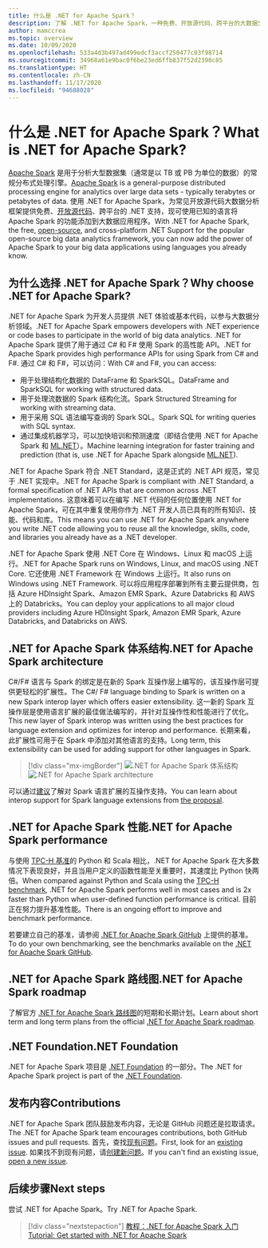 ```yaml
---
title: 什么是 .NET for Apache Spark？
description: 了解 .NET for Apache Spark，一种免费、开放源代码、跨平台的大数据分析框架，可在编写 .NET 代码的任何位置使用 Spark。
author: mamccrea
ms.topic: overview
ms.date: 10/09/2020
ms.openlocfilehash: 533a4d3b497ad499edcf3accf250477c03f98714
ms.sourcegitcommit: 34968a61e9bac0f6be23ed6ffb837f52d2390c85
ms.translationtype: HT
ms.contentlocale: zh-CN
ms.lasthandoff: 11/17/2020
ms.locfileid: "94688028"
---
```

# <a name="what-is-net-for-apache-spark"></a><span data-ttu-id="f346c-103">什么是 .NET for Apache Spark？</span><span class="sxs-lookup"><span data-stu-id="f346c-103">What is .NET for Apache Spark?</span></span>

<span data-ttu-id="f346c-104">[Apache Spark](what-is-spark.md) 是用于分析大型数据集（通常是以 TB 或 PB 为单位的数据）的常规分布式处理引擎。</span><span class="sxs-lookup"><span data-stu-id="f346c-104">[Apache Spark](what-is-spark.md) is a general-purpose distributed processing engine for analytics over large data sets - typically terabytes or petabytes of data.</span></span> <span data-ttu-id="f346c-105">使用 .NET for Apache Spark，为常见开放源代码大数据分析框架提供免费、[开放源代码](https://github.com/dotnet/spark)、跨平台的 .NET 支持，现可使用已知的语言将 Apache Spark 的功能添加到大数据应用程序。</span><span class="sxs-lookup"><span data-stu-id="f346c-105">With .NET for Apache Spark, the free, [open-source](https://github.com/dotnet/spark), and cross-platform .NET Support for the popular open-source big data analytics framework, you can now add the power of Apache Spark to your big data applications using languages you already know.</span></span>

## <a name="why-choose-net-for-apache-spark"></a><span data-ttu-id="f346c-106">为什么选择 .NET for Apache Spark？</span><span class="sxs-lookup"><span data-stu-id="f346c-106">Why choose .NET for Apache Spark?</span></span>

<span data-ttu-id="f346c-107">.NET for Apache Spark 为开发人员提供 .NET 体验或基本代码，以参与大数据分析领域。</span><span class="sxs-lookup"><span data-stu-id="f346c-107">.NET for Apache Spark empowers developers with .NET experience or code bases to participate in the world of big data analytics.</span></span> <span data-ttu-id="f346c-108">.NET for Apache Spark 提供了用于通过 C# 和 F# 使用 Spark 的高性能 API。</span><span class="sxs-lookup"><span data-stu-id="f346c-108">.NET for Apache Spark provides high performance APIs for using Spark from C# and F#.</span></span> <span data-ttu-id="f346c-109">通过 C# 和 F#，可以访问：</span><span class="sxs-lookup"><span data-stu-id="f346c-109">With C# and F#, you can access:</span></span>

* <span data-ttu-id="f346c-110">用于处理结构化数据的 DataFrame 和 SparkSQL。</span><span class="sxs-lookup"><span data-stu-id="f346c-110">DataFrame and SparkSQL for working with structured data.</span></span>
* <span data-ttu-id="f346c-111">用于处理流数据的 Spark 结构化流。</span><span class="sxs-lookup"><span data-stu-id="f346c-111">Spark Structured Streaming for working with streaming data.</span></span>
* <span data-ttu-id="f346c-112">用于采用 SQL 语法编写查询的 Spark SQL。</span><span class="sxs-lookup"><span data-stu-id="f346c-112">Spark SQL for writing queries with SQL syntax.</span></span>
* <span data-ttu-id="f346c-113">通过集成机器学习，可以加快培训和预测速度（即结合使用 .NET for Apache Spark 和 [ML.NET](https://dot.net/ml)）。</span><span class="sxs-lookup"><span data-stu-id="f346c-113">Machine learning integration for faster training and prediction (that is, use .NET for Apache Spark alongside [ML.NET](https://dot.net/ml)).</span></span>

<span data-ttu-id="f346c-114">.NET for Apache Spark 符合 .NET Standard，这是正式的 .NET API 规范，常见于 .NET 实现中。</span><span class="sxs-lookup"><span data-stu-id="f346c-114">.NET for Apache Spark is compliant with .NET Standard, a formal specification of .NET APIs that are common across .NET implementations.</span></span> <span data-ttu-id="f346c-115">这意味着可以在编写 .NET 代码的任何位置使用 .NET for Apache Spark，可在其中重复使用你作为 .NET 开发人员已具有的所有知识、技能、代码和库。</span><span class="sxs-lookup"><span data-stu-id="f346c-115">This means you can use .NET for Apache Spark anywhere you write .NET code allowing you to reuse all the knowledge, skills, code, and libraries you already have as a .NET developer.</span></span>

<span data-ttu-id="f346c-116">.NET for Apache Spark 使用 .NET Core 在 Windows、Linux 和 macOS 上运行。</span><span class="sxs-lookup"><span data-stu-id="f346c-116">.NET for Apache Spark runs on Windows, Linux, and macOS using .NET Core.</span></span> <span data-ttu-id="f346c-117">它还使用 .NET Framework 在 Windows 上运行。</span><span class="sxs-lookup"><span data-stu-id="f346c-117">It also runs on Windows using .NET Framework.</span></span> <span data-ttu-id="f346c-118">可以将应用程序部署到所有主要云提供商，包括 Azure HDInsight Spark、Amazon EMR Spark、Azure Databricks 和 AWS 上的 Databricks。</span><span class="sxs-lookup"><span data-stu-id="f346c-118">You can deploy your applications to all major cloud providers including Azure HDInsight Spark, Amazon EMR Spark, Azure Databricks, and Databricks on AWS.</span></span>

## <a name="net-for-apache-spark-architecture"></a><span data-ttu-id="f346c-119">.NET for Apache Spark 体系结构</span><span class="sxs-lookup"><span data-stu-id="f346c-119">.NET for Apache Spark architecture</span></span>

<span data-ttu-id="f346c-120">C#/F# 语言与 Spark 的绑定是在新的 Spark 互操作层上编写的，该互操作层可提供更轻松的扩展性。</span><span class="sxs-lookup"><span data-stu-id="f346c-120">The C#/ F# language binding to Spark is written on a new Spark interop layer which offers easier extensibility.</span></span> <span data-ttu-id="f346c-121">这一新的 Spark 互操作层是使用语言扩展的最佳做法编写的，并针对互操作性和性能进行了优化。</span><span class="sxs-lookup"><span data-stu-id="f346c-121">This new layer of Spark interop was written using the best practices for language extension and optimizes for interop and performance.</span></span> <span data-ttu-id="f346c-122">长期来看，此扩展性可用于在 Spark 中添加对其他语言的支持。</span><span class="sxs-lookup"><span data-stu-id="f346c-122">Long term, this extensibility can be used for adding support for other languages in Spark.</span></span>

> [!div class="mx-imgBorder"]
> <span data-ttu-id="f346c-123">![.NET for Apache Spark 体系结构](media/dotnet-spark-architecture.png)</span><span class="sxs-lookup"><span data-stu-id="f346c-123">![.NET for Apache Spark architecture](media/dotnet-spark-architecture.png)</span></span>

<span data-ttu-id="f346c-124">可以通过[建议](https://issues.apache.org/jira/browse/SPARK-26257)了解对 Spark 语言扩展的互操作支持。</span><span class="sxs-lookup"><span data-stu-id="f346c-124">You can learn about interop support for Spark language extensions from [the proposal](https://issues.apache.org/jira/browse/SPARK-26257).</span></span>

## <a name="net-for-apache-spark-performance"></a><span data-ttu-id="f346c-125">.NET for Apache Spark 性能</span><span class="sxs-lookup"><span data-stu-id="f346c-125">.NET for Apache Spark performance</span></span>

<span data-ttu-id="f346c-126">与使用 [TPC-H 基准](http://www.tpc.org/tpch/)的 Python 和 Scala 相比，.NET for Apache Spark 在大多数情况下表现良好，并且当用户定义的函数性能至关重要时，其速度比 Python 快两倍。</span><span class="sxs-lookup"><span data-stu-id="f346c-126">When compared against Python and Scala using the [TPC-H benchmark](http://www.tpc.org/tpch/), .NET for Apache Spark performs well in most cases and is 2x faster than Python when user-defined function performance is critical.</span></span> <span data-ttu-id="f346c-127">目前正在努力提升基准性能。</span><span class="sxs-lookup"><span data-stu-id="f346c-127">There is an ongoing effort to improve and benchmark performance.</span></span>

<span data-ttu-id="f346c-128">若要建立自己的基准，请参阅 [.NET for Apache Spark GitHub](https://github.com/dotnet/spark/tree/master/benchmark) 上提供的基准。</span><span class="sxs-lookup"><span data-stu-id="f346c-128">To do your own benchmarking, see the benchmarks available on the [.NET for Apache Spark GitHub](https://github.com/dotnet/spark/tree/master/benchmark).</span></span>

## <a name="net-for-apache-spark-roadmap"></a><span data-ttu-id="f346c-129">.NET for Apache Spark 路线图</span><span class="sxs-lookup"><span data-stu-id="f346c-129">.NET for Apache Spark roadmap</span></span>

<span data-ttu-id="f346c-130">了解官方 [.NET for Apache Spark 路线图](https://github.com/dotnet/spark/blob/master/ROADMAP.md)的短期和长期计划。</span><span class="sxs-lookup"><span data-stu-id="f346c-130">Learn about short term and long term plans from the official [.NET for Apache Spark roadmap](https://github.com/dotnet/spark/blob/master/ROADMAP.md).</span></span>

## <a name="net-foundation"></a><span data-ttu-id="f346c-131">.NET Foundation</span><span class="sxs-lookup"><span data-stu-id="f346c-131">.NET Foundation</span></span>

<span data-ttu-id="f346c-132">.NET for Apache Spark 项目是 [.NET Foundation](https://www.dotnetfoundation.org/) 的一部分。</span><span class="sxs-lookup"><span data-stu-id="f346c-132">The .NET for Apache Spark project is part of the [.NET Foundation](https://www.dotnetfoundation.org/).</span></span>

## <a name="contributions"></a><span data-ttu-id="f346c-133">发布内容</span><span class="sxs-lookup"><span data-stu-id="f346c-133">Contributions</span></span>

<span data-ttu-id="f346c-134">.NET for Apache Spark 团队鼓励发布内容，无论是 GitHub 问题还是拉取请求。</span><span class="sxs-lookup"><span data-stu-id="f346c-134">The .NET for Apache Spark team encourages contributions, both GitHub issues and pull requests.</span></span> <span data-ttu-id="f346c-135">首先，查找[现有问题](https://github.com/dotnet/spark/issues)。</span><span class="sxs-lookup"><span data-stu-id="f346c-135">First, look for an [existing issue](https://github.com/dotnet/spark/issues).</span></span> <span data-ttu-id="f346c-136">如果找不到现有问题，请[创建新问题](https://github.com/dotnet/spark/issues?utf8=%E2%9C%93&q=is%3Aissue+is%3Aopen+)。</span><span class="sxs-lookup"><span data-stu-id="f346c-136">If you can't find an existing issue, [open a new issue](https://github.com/dotnet/spark/issues?utf8=%E2%9C%93&q=is%3Aissue+is%3Aopen+).</span></span>

## <a name="next-steps"></a><span data-ttu-id="f346c-137">后续步骤</span><span class="sxs-lookup"><span data-stu-id="f346c-137">Next steps</span></span>

<span data-ttu-id="f346c-138">尝试 .NET for Apache Spark。</span><span class="sxs-lookup"><span data-stu-id="f346c-138">Try .NET for Apache Spark.</span></span>
> [!div class="nextstepaction"]
> [<span data-ttu-id="f346c-139">教程：.NET for Apache Spark 入门</span><span class="sxs-lookup"><span data-stu-id="f346c-139">Tutorial: Get started with .NET for Apache Spark</span></span>](./tutorials/get-started.md)
